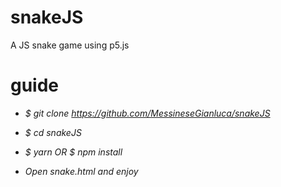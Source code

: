 # snakeJS
A JS snake game using p5.js

# guide

* *$ git clone https://github.com/MessineseGianluca/snakeJS*
* *$ cd snakeJS*
* *$ yarn    OR     $ npm install*

* *Open snake.html and enjoy*
